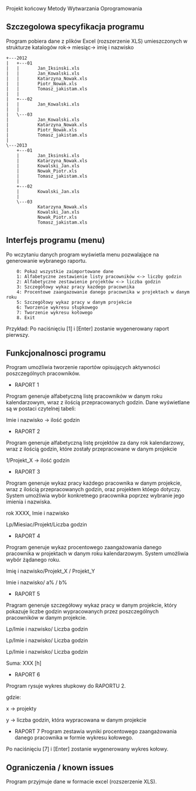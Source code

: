 Projekt końcowy Metody Wytwarzania Oprogramowania

## Szczegolowa specyfikacja programu

Program pobiera dane z plików Excel (rozszerzenie XLS) umieszczonych w strukturze katalogów rok-> miesiąc-> imię i nazwisko 


```
+---2012
|   +---01
|   |       Jan_Iksinski.xls
|   |       Jan_Kowalski.xls
|   |       Katarzyna_Nowak.xls
|   |       Piotr_Nowak.xls
|   |       Tomasz_jakistam.xls
|   |
|   +---02
|   |       Jan_Kowalski.xls
|   |
|   \---03
|           Jan_Kowalski.xls
|           Katarzyna_Nowak.xls
|           Piotr_Nowak.xls
|           Tomasz_jakistam.xls
|
\---2013
    +---01
    |       Jan_Iksinski.xls
    |       Katarzyna_Nowak.xls
    |       Kowalski_Jan.xls
    |       Nowak_Piotr.xls
    |       Tomasz_jakistam.xls
    |
    +---02
    |       Kowalski_Jan.xls
    |
    \---03
            Katarzyna_Nowak.xls
            Kowalski_Jan.xls
            Nowak_Piotr.xls
            Tomasz_jakistam.xls
```

## Interfejs programu (menu)
Po wczytaniu danych program wyświetla menu pozwalające na generowanie wybranego raportu.

		0: Pokaż wszystkie zaimportowane dane
		1: Alfabetyczne zestawienie listy pracowników <-> liczby godzin
		2: Alfabetyczne zestawienie projektów <-> liczba godzin
		3: Szczegółowy wykaz pracy kazdego pracownika
		4: Procentowe zaangazowanie danego pracownika w projektach w danym roku
		5: Szczegółowy wykaz pracy w danym projekcie
		6: Tworzenie wykresu słupkowego
		7: Tworzenie wykresu kołowego
		8. Exit

Przykład: Po naciśnięciu [1] i [Enter] zostanie wygenerowany raport pierwszy.

## Funkcjonalnosci programu
Program umożliwia tworzenie raportów opisujących aktywności poszczególnych pracowników.

* RAPORT 1

Program generuje alfabetyczną listę pracowników w danym roku kalendarzowym, wraz z ilością przepracowanych godzin.
Dane wyświetlane są w postaci czytelnej tabeli:

Imie i nazwisko -> ilość godzin 

* RAPORT 2 

Program generuje alfabetyczną listę projektów za dany rok kalendarzowy, wraz z ilością godzin, które zostały przepracowane w danym projekcie

1/Projekt_X -> ilość godzin

* RAPORT 3

Program generuje wykaz pracy każdego pracownika w danym projekcie, wraz z ilością przepracowanych godzin, oraz projektem któego dotyczy. 
System umożliwia wybór konkretnego pracownika poprzez wybranie jego imienia i nazwiska.

rok XXXX, Imie i nazwisko

Lp/Miesiac/Projekt/Liczba godzin 

* RAPORT 4

Program generuje wykaz procentowego zaangażowania danego pracownika w projektach w danym roku kalendarzowym. System umożliwia wybór żądanego roku.

Imię i nazwisko/Projekt_X / Projekt_Y

Imie i nazwisko/ a% / b%

* RAPORT 5

Pragram generuje szczegółowy wykaz pracy w danym projekcie, który pokazuje liczbe godzin wypracowanych przez poszczególnych pracowników w danym projekcie. 

Lp/Imie i nazwisko/ Liczba godzin

Lp/Imie i nazwisko/ Liczba godzin 

Lp/Imie i nazwisko/ Liczba godzin 

Suma: XXX [h]

* RAPORT 6 

Program rysuje wykres słupkowy do RAPORTU 2. 

gdzie:

x -> projekty

y -> liczba godzin, która wypracowana w danym projekcie

* RAPORT 7
Program zestawia wyniki procentowego zaangażowania danego pracownika w formie wykresu kołowego. 

Po naciśnięciu [7] i [Enter] zostanie wygenerowany wykres kołowy.


## Ograniczenia / known issues
Program przyjmuje dane w formacie excel (rozszerzenie XLS).
